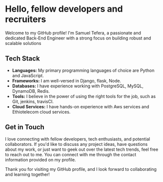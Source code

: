 # Hello, fellow developers and recruiters

Welcome to my GitHub profile! I'm Samuel Tefera, a passionate and dedicated Back-End Engineer with a strong focus on building robust and scalable solutions

## Tech Stack

- **Languages:** My primary programming languages of choice are Python and JavaScript.
- **Frameworks:** I am well-versed in Django, flask, Node.
- **Databases:** I have experience working with PostgreSQL, MySQL, DynamoDB, Redis.
- **Tools:** I believe in the power of using the right tools for the job, such as Git, jenkins, travisCI.
- **Cloud Services:** I have hands-on experience with Aws services and Ethiotelecom cloud services.

## Get in Touch

I love connecting with fellow developers, tech enthusiasts, and potential collaborators. If you'd like to discuss any project ideas, have questions about my work, or just want to geek out over the latest tech trends, feel free to reach out to me. You can connect with me through the contact information provided on my profile.

Thank you for visiting my GitHub profile, and I look forward to collaborating and learning together!

